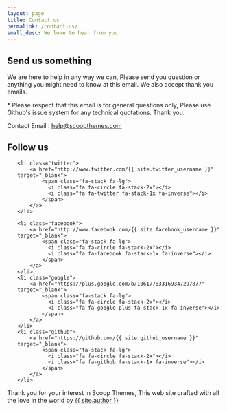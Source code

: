 ```yaml
---
layout: page
title: Contact us
permalink: /contact-us/
small_desc: We love to hear from you
---
```


## Send us something ##

We are here to help in any way we can, Please send you question or anything you might need to know at this email. We also accept thank you emails.

<p class="text-warning">* Please respect that this email is for general questions only, Please use Github's issue system for any technical quotations. Thank you.</p>

Contact Email : <a href="mailto:help@scoopthemes.com">help@scoopthemes.com</a>

## Follow us ##

<ul class="list-inline">

	<li class="twitter">
		<a href="http://www.twitter.com/{{ site.twitter_username }}" target="_blank">
			<span class="fa-stack fa-lg">
			  <i class="fa fa-circle fa-stack-2x"></i>
			  <i class="fa fa-twitter fa-stack-1x fa-inverse"></i>
			</span>
		</a>
	</li>

	<li class="facebook">
		<a href="http://www.facebook.com/{{ site.facebook_username }}" target="_blank">
			<span class="fa-stack fa-lg">
			  <i class="fa fa-circle fa-stack-2x"></i>
			  <i class="fa fa-facebook fa-stack-1x fa-inverse"></i>
			</span>
		</a>
	</li>
	<li class="google">
		<a href="https://plus.google.com/b/106177833169347297877" target="_blank">
			<span class="fa-stack fa-lg">
			  <i class="fa fa-circle fa-stack-2x"></i>
			  <i class="fa fa-google-plus fa-stack-1x fa-inverse"></i>
			</span>
		</a>
	</li>
	<li class="github">
		<a href="https://github.com/{{ site.github_username }}" target="_blank">
			<span class="fa-stack fa-lg">
			  <i class="fa fa-circle fa-stack-2x"></i>
			  <i class="fa fa-github fa-stack-1x fa-inverse"></i>
			</span>
		</a>
	</li>
</ul>

Thank you for your interest in Scoop Themes, This web site crafted with all the love in the world by <a href="{{ site.author_url }}" target="_blank">{{ site.author }}</a>

<span></span>